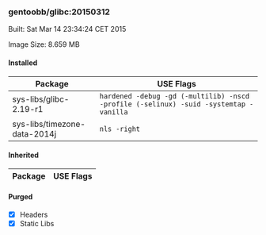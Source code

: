 ### gentoobb/glibc:20150312
Built: Sat Mar 14 23:34:24 CET 2015

Image Size: 8.659 MB
#### Installed
Package | USE Flags
--------|----------
sys-libs/glibc-2.19-r1 | `hardened -debug -gd (-multilib) -nscd -profile (-selinux) -suid -systemtap -vanilla`
sys-libs/timezone-data-2014j | `nls -right`
#### Inherited
Package | USE Flags
--------|----------
#### Purged
- [x] Headers
- [x] Static Libs
